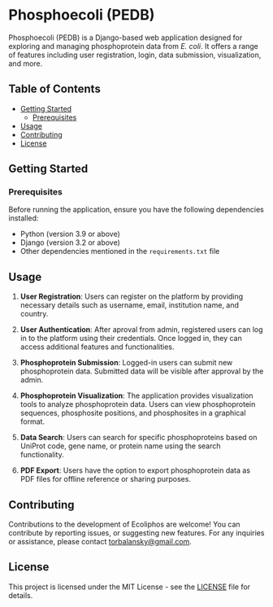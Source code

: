 # Phosphoecoli (PEDB)

Phosphoecoli (PEDB) is a Django-based web application designed for exploring and managing phosphoprotein data from <em>E. coli</em>. It offers a range of features including user registration, login, data submission, visualization, and more.

## Table of Contents

- [Getting Started](#getting-started)
  - [Prerequisites](#prerequisites)
- [Usage](#usage)
- [Contributing](#contributing)
- [License](#license)

## Getting Started

### Prerequisites

Before running the application, ensure you have the following dependencies installed:

- Python (version 3.9 or above)
- Django (version 3.2 or above)
- Other dependencies mentioned in the `requirements.txt` file

## Usage

1. **User Registration**: Users can register on the platform by providing necessary details such as username, email, institution name, and country.

2. **User Authentication**: After aproval from admin, registered users can log in to the platform using their credentials. Once logged in, they can access additional features and functionalities.

3. **Phosphoprotein Submission**: Logged-in users can submit new phosphoprotein data. Submitted data will be visible after approval by the admin.

4. **Phosphoprotein Visualization**: The application provides visualization tools to analyze phosphoprotein data. Users can view phosphoprotein sequences, phosphosite positions, and phosphosites in a graphical format.

5. **Data Search**: Users can search for specific phosphoproteins based on UniProt code, gene name, or protein name using the search functionality.

6. **PDF Export**: Users have the option to export phosphoprotein data as PDF files for offline reference or sharing purposes.

## Contributing

Contributions to the development of Ecoliphos are welcome! You can contribute by reporting issues, or suggesting new features. For any inquiries or assistance, please contact torbalansky@gmail.com.

## License

This project is licensed under the MIT License - see the [LICENSE](LICENSE) file for details.
